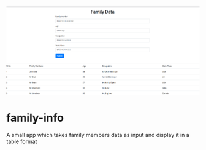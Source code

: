 ![Home Page](./screenshot.png)
# family-info
A small app which takes family members data as input and display it in a table format
